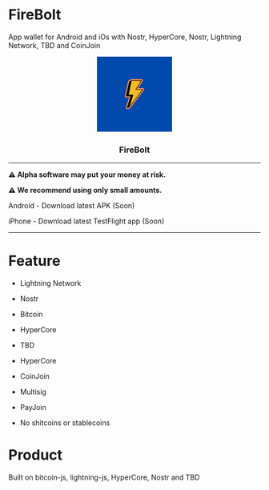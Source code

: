 # FireBolt

App wallet for Android  and iOs with Nostr, HyperCore, Nostr, Lightning Network, TBD and CoinJoin

<p align="center">
  <a href="https://github.com/AreaLayer/FireBolt" title="AreaLayer">
    <img alt="FireBolt" src="./src/assets/firebolt_logo_readme.png" width="150"></img>
  </a>
</p>

<h3 align="center">FireBolt</h3>


---

**⚠️ Alpha software may put your money at risk.**

**⚠️ We recommend using only small amounts.**

 Android - Download latest APK (Soon)

iPhone - Download latest TestFlight app (Soon)

---


# Feature

- Lightning Network

- Nostr

- Bitcoin

- HyperCore 

- TBD

- HyperCore

- CoinJoin 

- Multisig 

- PayJoin

- No shitcoins or stablecoins

# Product

Built on bitcoin-js, lightning-js,  HyperCore, Nostr and TBD
